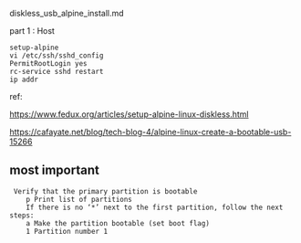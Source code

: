 diskless_usb_alpine_install.md

part 1 : Host
```
setup-alpine
vi /etc/ssh/sshd_config
PermitRootLogin yes
rc-service sshd restart
ip addr

```

ref:

  https://www.fedux.org/articles/setup-alpine-linux-diskless.html


  https://cafayate.net/blog/tech-blog-4/alpine-linux-create-a-bootable-usb-15266

  ## most important

  ```
   Verify that the primary partition is bootable
      p Print list of partitions
      If there is no ‘*’ next to the first partition, follow the next steps:
      a Make the partition bootable (set boot flag)
      1 Partition number 1
  ```
